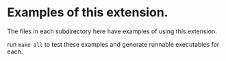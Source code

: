# Examples of this extension.

The files in each subdirectory here have examples of using this extension.

run `make all` to test these examples and generate runnable executables for each.